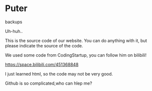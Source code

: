 # Puter
backups


Uh-huh..

This is the source code of our website. You can do anything with it, but please indicate the source of the code.

We used some code from CodingStartup, you can follow him on bilibili!

https://space.bilibili.com/451368848

I just learned html, so the code may not be very good.

Github is so complicated,who can hlep me?
